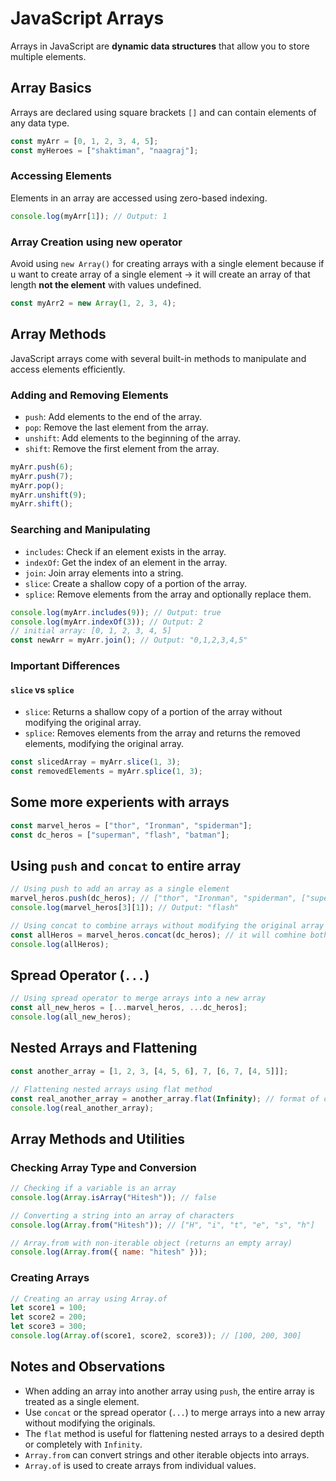 

# JavaScript Arrays

Arrays in JavaScript are __dynamic data structures__ that allow you to store multiple elements.

## Array Basics

Arrays are declared using square brackets `[]` and can contain elements of any data type.

```javascript
const myArr = [0, 1, 2, 3, 4, 5];
const myHeroes = ["shaktiman", "naagraj"];
```

### Accessing Elements

Elements in an array are accessed using zero-based indexing.

```javascript
console.log(myArr[1]); // Output: 1
```

### Array Creation using new operator

Avoid using `new Array()` for creating arrays with a single element because if u want to create array of a single element -> it will create an array of that length __not the element__ with values undefined.

```javascript
const myArr2 = new Array(1, 2, 3, 4);
```

## Array Methods

JavaScript arrays come with several built-in methods to manipulate and access elements efficiently.

### Adding and Removing Elements

- `push`: Add elements to the end of the array.
- `pop`: Remove the last element from the array.
- `unshift`: Add elements to the beginning of the array.
- `shift`: Remove the first element from the array.

```javascript
myArr.push(6);
myArr.push(7);
myArr.pop();
myArr.unshift(9);
myArr.shift();
```

### Searching and Manipulating

- `includes`: Check if an element exists in the array.
- `indexOf`: Get the index of an element in the array.
- `join`: Join array elements into a string.
- `slice`: Create a shallow copy of a portion of the array.
- `splice`: Remove elements from the array and optionally replace them.

```javascript
console.log(myArr.includes(9)); // Output: true
console.log(myArr.indexOf(3)); // Output: 2
// initial array: [0, 1, 2, 3, 4, 5]
const newArr = myArr.join(); // Output: "0,1,2,3,4,5"
```

### Important Differences

#### `slice` vs `splice`

- `slice`: Returns a shallow copy of a portion of the array without modifying the original array.
- `splice`: Removes elements from the array and returns the removed elements, modifying the original array.

```javascript
const slicedArray = myArr.slice(1, 3); 
const removedElements = myArr.splice(1, 3);
```

## Some more experients with arrays

```javascript
const marvel_heros = ["thor", "Ironman", "spiderman"];
const dc_heros = ["superman", "flash", "batman"];
```

## Using `push` and `concat` to entire array

```javascript
// Using push to add an array as a single element
marvel_heros.push(dc_heros); // ["thor", "Ironman", "spiderman", ["superman", "flash", "batman"]]
console.log(marvel_heros[3][1]); // Output: "flash"

// Using concat to combine arrays without modifying the original array
const allHeros = marvel_heros.concat(dc_heros); // it will comhine both the arrays and will return the new array
console.log(allHeros);
```

## Spread Operator (`...`)

```javascript
// Using spread operator to merge arrays into a new array
const all_new_heros = [...marvel_heros, ...dc_heros];
console.log(all_new_heros);
```

## Nested Arrays and Flattening

```javascript
const another_array = [1, 2, 3, [4, 5, 6], 7, [6, 7, [4, 5]]];

// Flattening nested arrays using flat method
const real_another_array = another_array.flat(Infinity); // format of code => array.flat(depth)
console.log(real_another_array);
```

## Array Methods and Utilities

### Checking Array Type and Conversion

```javascript
// Checking if a variable is an array
console.log(Array.isArray("Hitesh")); // false

// Converting a string into an array of characters
console.log(Array.from("Hitesh")); // ["H", "i", "t", "e", "s", "h"]

// Array.from with non-iterable object (returns an empty array)
console.log(Array.from({ name: "hitesh" }));
```

### Creating Arrays

```javascript
// Creating an array using Array.of
let score1 = 100;
let score2 = 200;
let score3 = 300;
console.log(Array.of(score1, score2, score3)); // [100, 200, 300]
```

## Notes and Observations

- When adding an array into another array using `push`, the entire array is treated as a single element.
- Use `concat` or the spread operator (`...`) to merge arrays into a new array without modifying the originals.
- The `flat` method is useful for flattening nested arrays to a desired depth or completely with `Infinity`.
- `Array.from` can convert strings and other iterable objects into arrays.
- `Array.of` is used to create arrays from individual values.
